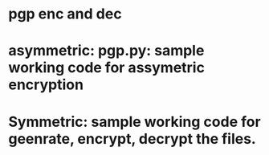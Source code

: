 # pgp enc and dec
# asymmetric: pgp.py: sample working code for assymetric encryption
# Symmetric: sample working code for geenrate, encrypt, decrypt the files.

